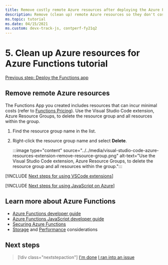 ```yaml
---
title: Remove costly remote Azure resources after deploying the Azure Functions 3.x application
description: Remove (clean up) remote Azure resources so they don't cost money. To clean up the resources, right-click the Function App in the Azure Functions explorer and select **Delete Function App**.
ms.topic: tutorial
ms.date: 04/15/2021
ms.custom: devx-track-js, contperf-fy21q2
---
```


# 5. Clean up Azure resources for Azure Functions tutorial

[Previous step: Deploy the Functions app](tutorial-vscode-serverless-node-deploy-hosting.md)

## Remove remote Azure resources

The Functions App you created includes resources that can incur minimal costs (refer to [Functions Pricing](https://azure.microsoft.com/pricing/details/functions/)). Use the Visual Studio Code extension, Azure Resource Groups, to delete the resource group and all resources within the group. 

1. Find the resource group name in the list.
1. Right-click the resource group name and select **Delete**.

    :::image type="content" source="../../media/visual-studio-code-azure-resources-extension-remove-resource-group.png" alt-text="Use the Visual Studio Code extension, Azure Resource Groups, to delete the resource group and all resources within the group.":::

[!INCLUDE [Next steps for using VSCode extensions](../../includes/tutorial-next-steps-vscode-extensions.md)]

[!INCLUDE [Next steps for using JavaScript on Azure](../../includes/tutorial-next-steps-js-azure.md)]

## Learn more about Azure Functions

* [Azure Functions developer guide](/azure/azure-functions/functions-reference)
* [Azure Functions JavaScript developer guide](/azure/azure-functions/functions-reference-node)
* [Securing Azure Functions](/azure/azure-functions/security-concepts)
* [Storage](/azure/azure-functions/storage-considerations) and [Performance](/azure/azure-functions/functions-best-practices) considerations

## Next steps

> [!div class="nextstepaction"]
> [I'm done](../../how-to/develop-serverless-apps.md) [I ran into an issue](https://www.research.net/r/PWZWZ52?tutorial=node-deployment-azurefunctions&step=clean-up-resources)
